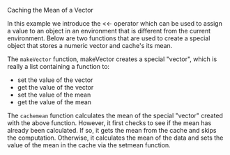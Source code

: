 Caching the Mean of a Vector

In this example we introduce the <<- operator which can be used to assign a value to an object in an environment that is different from the current environment. Below are two functions that are used to create a special object that stores a numeric vector and cache's its mean.

The `makeVector` function, makeVector creates a special "vector", which is really a list containing a function to:

* set the value of the vector
* get the value of the vector
* set the value of the mean
* get the value of the mean

The `cachemean` function calculates the mean of the special "vector" created with the above function. However, it first checks to see if the mean has already been calculated. If so, it gets the mean from the cache and skips the computation. Otherwise, it calculates the mean of the data and sets the value of the mean in the cache via the setmean function.